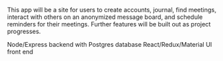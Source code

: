 This app will be a site for users to create accounts, journal, find meetings,
interact with others on an anonymized message board, and schedule reminders for
their meetings. Further features will be built out as project progresses.

Node/Express backend with Postgres database React/Redux/Material UI front end